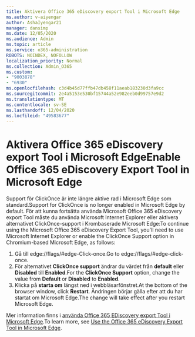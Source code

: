 ```yaml
---
title: Aktivera Office 365 eDiscovery export Tool i Microsoft Edge
ms.author: v-aiyengar
author: AshaIyengar21
manager: dansimp
ms.date: 12/05/2020
ms.audience: Admin
ms.topic: article
ms.service: o365-administration
ROBOTS: NOINDEX, NOFOLLOW
localization_priority: Normal
ms.collection: Admin_O365
ms.custom:
- "9003878"
- "6930"
ms.openlocfilehash: c3d4b45d77ffb47db458f11aeab183230d3fa9cc
ms.sourcegitcommit: 2e4a5153e530bf15744a52e982eeb0d99757e9d2
ms.translationtype: MT
ms.contentlocale: sv-SE
ms.lasthandoff: 12/04/2020
ms.locfileid: "49583677"
---
```

# <a name="enable-office-365-ediscovery-export-tool-in-microsoft-edge"></a><span data-ttu-id="8883d-102">Aktivera Office 365 eDiscovery export Tool i Microsoft Edge</span><span class="sxs-lookup"><span data-stu-id="8883d-102">Enable Office 365 eDiscovery Export Tool in Microsoft Edge</span></span>

<span data-ttu-id="8883d-103">Support för ClickOnce är inte längre aktive rad i Microsoft Edge som standard.</span><span class="sxs-lookup"><span data-stu-id="8883d-103">Support for ClickOnce is no longer enabled in Microsoft Edge by default.</span></span> <span data-ttu-id="8883d-104">För att kunna fortsätta använda Microsoft Office 365 eDiscovery export Tool måste du använda Microsoft Internet Explorer eller aktivera alternativet ClickOnce-support i Krombaserade Microsoft Edge:</span><span class="sxs-lookup"><span data-stu-id="8883d-104">To continue using the Microsoft Office 365 eDiscovery Export Tool, you'll need to use Microsoft Internet Explorer or enable the ClickOnce Support option in Chromium-based Microsoft Edge, as follows:</span></span>

1. <span data-ttu-id="8883d-105">Gå till edge://flags/#edge-Click-once.</span><span class="sxs-lookup"><span data-stu-id="8883d-105">Go to edge://flags/#edge-click-once.</span></span>
1. <span data-ttu-id="8883d-106">För alternativet **ClickOnce support** ändrar du värdet från **default** eller **Disabled** till **Enabled**.</span><span class="sxs-lookup"><span data-stu-id="8883d-106">For the **ClickOnce Support** option, change the value from **Default** or **Disabled** to **Enabled**.</span></span>
1. <span data-ttu-id="8883d-107">Klicka på **starta om** längst ned i webbläsarfönstret.</span><span class="sxs-lookup"><span data-stu-id="8883d-107">At the bottom of the browser window, click **Restart**.</span></span> <span data-ttu-id="8883d-108">Ändringen börjar gälla efter att du har startat om Microsoft Edge.</span><span class="sxs-lookup"><span data-stu-id="8883d-108">The change will take effect after you restart Microsoft Edge.</span></span>

<span data-ttu-id="8883d-109">Mer information finns i [använda Office 365 EDiscovery export Tool i Microsoft Edge](https://go.microsoft.com/fwlink/?linkid=2111611).</span><span class="sxs-lookup"><span data-stu-id="8883d-109">To learn more, see [Use the Office 365 eDiscovery Export Tool in Microsoft Edge](https://go.microsoft.com/fwlink/?linkid=2111611).</span></span>
